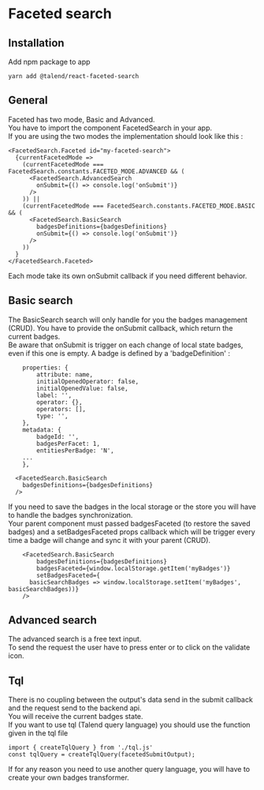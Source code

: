 # Faceted search

## Installation

Add npm package to app

`yarn add @talend/react-faceted-search`

## General

Faceted has two mode, Basic and Advanced.  
You have to import the component FacetedSearch in your app.  
If you are using the two modes the implementation should look like this :

```
<FacetedSearch.Faceted id="my-faceted-search">
  {currentFacetedMode =>
    (currentFacetedMode === FacetedSearch.constants.FACETED_MODE.ADVANCED && (
      <FacetedSearch.AdvancedSearch
        onSubmit={() => console.log('onSubmit')}
      />
    )) ||
    (currentFacetedMode === FacetedSearch.constants.FACETED_MODE.BASIC && (
      <FacetedSearch.BasicSearch
        badgesDefinitions={badgesDefinitions}
        onSubmit={() => console.log('onSubmit')}
      />
    ))
  }
</FacetedSearch.Faceted>

```

Each mode take its own onSubmit callback if you need different behavior.

## Basic search

The BasicSearch search will only handle for you the badges management (CRUD).
You have to provide the onSubmit callback, which return the current badges.  
Be aware that onSubmit is trigger on each change of local state badges, even if this one is empty.
A badge is defined by a 'badgeDefinition' :

```
	properties: {
		attribute: name,
		initialOpenedOperator: false,
		initialOpenedValue: false,
		label: '',
		operator: {},
		operators: [],
		type: '',
	},
	metadata: {
		badgeId: '',
		badgesPerFacet: 1,
		entitiesPerBadge: 'N',
    ...
	},
```

      <FacetedSearch.BasicSearch
        badgesDefinitions={badgesDefinitions}
      />

If you need to save the badges in the local storage or the store you will have to handle the badges synchronization.  
Your parent component must passed badgesFaceted (to restore the saved badges) and a setBadgesFaceted props callback which will be trigger every time a badge will change and sync it with your parent (CRUD).

```
	<FacetedSearch.BasicSearch
		badgesDefinitions={badgesDefinitions}
		badgesFaceted={window.localStorage.getItem('myBadges')}
		setBadgesFaceted={
      basicSearchBadges => window.localStorage.setItem('myBadges', basicSearchBadges))}
	/>
```

## Advanced search

The advanced search is a free text input.  
To send the request the user have to press enter or to click on the validate icon.

## Tql

There is no coupling between the output's data send in the submit callback and the request send to the backend api.  
You will receive the current badges state.  
If you want to use tql (Talend query language) you should use the function given in the tql file

```
import { createTqlQuery } from './tql.js'
const tqlQuery = createTqlQuery(facetedSubmitOutput);
```

If for any reason you need to use another query language, you will have to create your own badges transformer.
